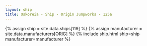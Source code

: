 ```yaml
---
layout: ship
title: Oskoreia - Ship - Origin Jumpworks - 125a
---
```

{% assign ship = site.data.ships[119] %}
{% assign manufacturer = site.data.manufacturers[ORIG] %}
{% include ship.html ship=ship manufacturer=manufacturer %}
